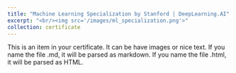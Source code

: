 ```yaml
---
title: "Machine Learning Specialization by Stanford | DeepLearning.AI"
excerpt: "<br/><img src='/images/ml_specialization.png'>"
collection: certificate
---
```


This is an item in your certificate. It can be have images or nice text. If you name the file .md, it will be parsed as markdown. If you name the file .html, it will be parsed as HTML. 

